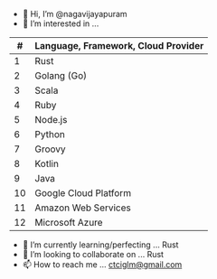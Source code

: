 - 👋 Hi, I’m @nagavijayapuram
- 👀 I’m interested in ...

| # | Language, Framework, Cloud Provider |
| - | ------------------ |
| 1 | Rust |
| 2 | Golang (Go) |
| 3 | Scala |
| 4 | Ruby |
| 5 | Node.js |
| 6 | Python |
| 7 | Groovy |
| 8 | Kotlin |
| 9 | Java |
| 10 | Google Cloud Platform |
| 11 | Amazon Web Services |
| 12 | Microsoft Azure |

- 🌱 I’m currently learning/perfecting ... Rust
- 💞️ I’m looking to collaborate on ... Rust
- 📫 How to reach me ... ctciglm@gmail.com

<!---
nagavijayapuram/nagavijayapuram is a ✨ special ✨ repository because its `README.md` (this file) appears on your GitHub profile.
You can click the Preview link to take a look at your changes.
--->
